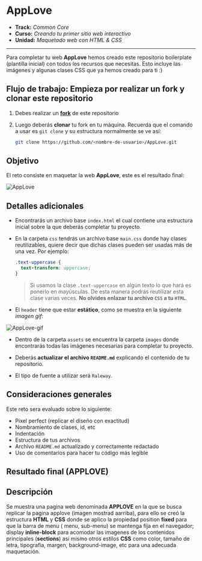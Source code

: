 # AppLove

* **Track:** _Common Core_
* **Curso:** _Creando tu primer sitio web interactivo_
* **Unidad:** _Maquetado web con HTML & CSS_

***
Para completar tu web **AppLove** hemos creado este repositorio boilerplate (plantilla inicial) con todos los recursos que necesitas. Esto incluye las imágenes y algunas clases CSS que ya hemos creado para ti :)

## Flujo de trabajo: Empieza por realizar un fork y clonar este repositorio

1. Debes realizar un [**fork**](https://gist.github.com/ivandevp/1de47ae69a5e139a6622d78c882e1f74) de este repositorio

2. Luego deberás **clonar** tu fork en tu máquina. Recuerda que el comando a usar es `git clone` y su estructura normalmente se ve así:

    ```bash
    git clone https://github.com/<nombre-de-usuario>/AppLove.git
    ```

## Objetivo

El reto consiste en maquetar la web **AppLove**, este es el resultado final:

![AppLove](https://fotos.subefotos.com/1edc0aab51f1d624da4a24ab86129d87o.png)

## Detalles adicionales

- Encontrarás un archivo base `index.html` el cual contiene una estructura inicial sobre la que deberás completar tu proyecto.

- En la carpeta `css` tendrás un archivo base `main.css` donde hay clases reutilizables, quiere decir que dichas clases pueden ser usadas más de una vez. Por ejemplo:

    ```CSS
    .text-uppercase {
      text-transform: uppercase;
    }
    ```

    >Si usamos la clase `.text-uppercase` en algún texto lo que hará es ponerlo en mayúsculas. De esta manera podrás reutilizar esta clase varias veces. **No olvides enlazar tu archivo `CSS` a tu `HTML`**.

- El `header` tiene que estar **estático**, como se muestra en la siguiente _imagen gif_:

![AppLove-gif](https://fotos.subefotos.com/da068e44cb72b36ba6c4458130c00185o.gif)

- Dentro de la carpeta `assets` se encuentra la carpeta `images` donde encontrarás todas las imágenes necesarias para completar tu proyecto.

- Deberás **actualizar el archivo `README.md`** explicando el contenido de tu repositorio.

- El tipo de fuente a utilizar será `Raleway`.

## Consideraciones generales

Este reto sera evaluado sobre lo siguiente:

- Pixel perfect (replicar el diseño con exactitud)
- Nombramiento de clases, id, etc
- Indentación
- Estructura de tus archivos
- Archivo `README.md` actualizado y correctamente redactado
- Uso de comentarios para hacer tu código más legible

## Resultado final (APPLOVE)

## Descripción
Se muestra  una pagina web  denominada **APPLOVE** en la que se busca replicar la pagina applove (imagen mostrad aarriba), para ello se creó la estructura **HTML** y **CSS** donde  se aplico la propiedad position **fixed** para que la barra de menu ( menu, sub-menu) se mantenga fija en el navegador; display **inline-block** para acomodar las imagenes de los contenidos principales (**sections**) asi mismo otros estilos **CSS** como color, tamaño de letra, tipografia, margen, background-image, etc para una adecuada maquetación.
